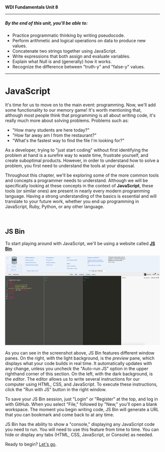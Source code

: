 **WDI Fundamentals Unit 8**

---

##### By the end of this unit, you'll be able to:
* Practice programmatic thinking by writing pseudocode.
* Perform arithmetic and logical operations on data to produce new values.
* Concatenate two strings together using JavaScript.
* Write expressions that both assign and evaluate variables.
* Explain what Null is and (generally) how it works.
* Recognize the difference between "truth-y" and "false-y" values.

---


# JavaScript

It's time for us to move on to the main event: programming. Now, we'll add some functionality to our memory game! It's worth mentioning that, although most people think that programming is all about writing code, it's really much more about solving problems. Problems such as:

- "How many students are here today?"
- "How far away am I from the restaurant?"
- "What's the fastest way to find the file I'm looking for?"

As a developer, trying to "just start coding" without first identifying the problem at hand is a surefire way to waste time, frustrate yourself, and create suboptimal products. However, in order to understand how to solve a problem, you first need to understand the tools at your disposal.

Throughout this chapter, we'll be exploring some of the more common tools and concepts a programmer needs to understand. Although we will be specifically looking at these concepts in the context of **JavaScript**, these tools (or similar ones) are present in nearly every modern programming language. Having a strong understanding of the basics is essential and will translate to your future work, whether you end up programming in JavaScript, Ruby, Python, or any other language.

<br>

## JS Bin
To start playing around with JavaScript, we'll be using a website called **[JS Bin](http://jsbin.com/)**.

![JSBin Screenshot](../assets/chapter3/jsbin.png)

As you can see in the screenshot above, JS Bin features different window panes. On the right, with the light background, is the *preview* pane, which displays what your code builds in real time. It automatically updates with any change, unless you uncheck the "Auto-run JS" option in the upper righthand corner of this section. On the left, with the dark background, is the *editor*. The editor allows us to write several instructions for our computer using HTML, CSS, and JavaScript. To execute these instructions, click the "Run with JS" button in the right window.

To save your JS Bin session, just "Login" or "Register" at the top, and log in with GitHub. When you select "File," followed by "New," you'll open a blank workspace. The moment you begin writing code, JS Bin will generate a URL that you can bookmark and come back to at any time.

JS Bin has the ability to show a "console," displaying any JavaScript code you need to run. You will need to use this feature from time to time. You can hide or display any tabs (HTML, CSS, JavaScript, or Console) as needed.

Ready to begin? [Let's go](02_lesson.md).
